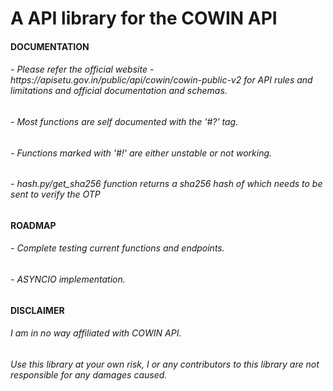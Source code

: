 # A API library for the COWIN API
<h4>DOCUMENTATION</h4>
<h6>- Please refer the official website - https://apisetu.gov.in/public/api/cowin/cowin-public-v2 for API rules and limitations and official documentation and schemas.<h6>
<h6>- Most functions are self documented with the '#?' tag.</h6>
<h6>- Functions marked with '#!' are either unstable or not working.<h6>
<h6>- hash.py/get_sha256 function returns a sha256 hash of which needs to be sent to verify the OTP</h6>

<h4>ROADMAP</h4>
<h6>- Complete testing current functions and endpoints.</h6>
<h6>- ASYNCIO implementation.</h6>

<h4>DISCLAIMER</h4>
<h6>I am in no way affiliated with COWIN API.</h6>
<h6>Use this library at your own risk, I or any contributors to this library are not responsible for any damages caused.</h6>
